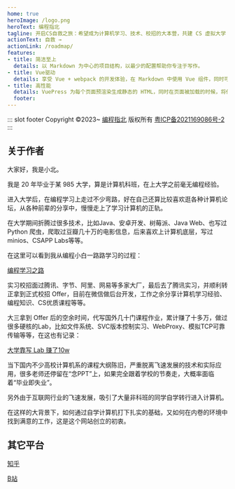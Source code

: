 ```yaml
---
home: true
heroImage: /logo.png
heroText: 编程指北
tagline: 开启CS自救之旅：希望成为计算机学习、技术、校招的大本营，共建 CS 虚拟大学！
actionText: 自救 →
actionLink: /roadmap/
features:
- title: 简洁至上
  details: 以 Markdown 为中心的项目结构，以最少的配置帮助你专注于写作。
- title: Vue驱动
  details: 享受 Vue + webpack 的开发体验，在 Markdown 中使用 Vue 组件，同时可以使用 Vue 来开发自定义主题。
- title: 高性能
  details: VuePress 为每个页面预渲染生成静态的 HTML，同时在页面被加载的时候，将作为 SPA 运行。
  footer: 
---
```

::: slot footer
Copyright ©2023~ [编程指北](https://csguide.cn) 版权所有 [粤ICP备2021169086号-2](https://beian.miit.gov.cn)
:::


## 关于作者

大家好，我是小北。

我是 20 年毕业于某 985 大学，算是计算机科班，在上大学之前毫无编程经验。

进入大学后，在编程学习上走过不少弯路，好在自己还算比较喜欢逛各种计算机论坛，从各种前辈的分享中，慢慢走上了学习计算机的正轨。

在大学期间折腾过很多技术，比如Java、安卓开发、树莓派、Java Web、也写过 Python 爬虫，爬取过豆瓣几十万的电影信息，后来喜欢上计算机底层，写过 minios、CSAPP Labs等等。

在这里可以看到我从编程小白一路路学习的过程：

[编程学习之路](https://csguide.cn/aboutme/programming_road.html)

实习校招面过腾讯、字节、阿里、网易等多家大厂，最后去了腾讯实习，并顺利转正拿到正式校招 Offer，目前在微信做后台开发，工作之余分享计算机学习经验、编程知识、CS优质课程等等。

大三拿到 Offer 后的空余时间，代写国外几十门课程作业，累计赚了十多万，做过很多硬核的Lab，比如文件系统、SVC版本控制实习、WebProxy、模拟TCP可靠传输等等，在这也有记录：

[大学靠写 Lab 赚了10w](https://csguide.cn/aboutme/make_money_labs.html)

当下国内不少高校计算机系的课程大纲陈旧，严重脱离飞速发展的技术和实际应用，很多老师还停留在“念PPT”上，如果完全跟着学校的节奏走，大概率面临着“毕业即失业”。

另外由于互联网行业的飞速发展，吸引了大量非科班的同学自学转行进入计算机。

在这样的大背景下，如何通过自学计算机打下扎实的基础，又如何在内卷的环境中找到满意的工作，这是这个网站创立的初衷。

## 其它平台
[知乎](https://www.zhihu.com/people/bian-cheng-zhi-bei)

[B站](https://space.bilibili.com/281339413?spm_id_from=333.1007.0.0)

